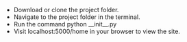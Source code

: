 <ul>
	<li>Download or clone the project folder.</li>
	<li>Navigate to the project folder in the terminal.</li>
	<li>Run the command python __init__.py</li>
	<li>Visit localhost:5000/home in your browser to view the site.</li>
</ul>
